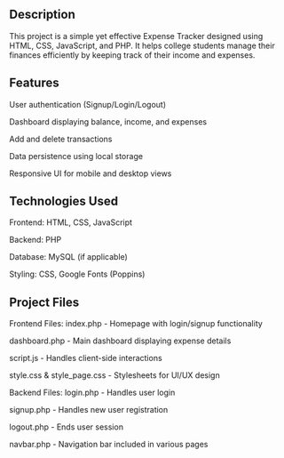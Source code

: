 ## Description
This project is a simple yet effective Expense Tracker designed using HTML, CSS, JavaScript, and PHP.
It helps college students manage their finances efficiently by keeping track of their income and expenses.

## Features
User authentication (Signup/Login/Logout)

Dashboard displaying balance, income, and expenses

Add and delete transactions

Data persistence using local storage

Responsive UI for mobile and desktop views

## Technologies Used
Frontend: HTML, CSS, JavaScript

Backend: PHP

Database: MySQL (if applicable)

Styling: CSS, Google Fonts (Poppins)

## Project Files
Frontend Files:
index.php - Homepage with login/signup functionality

dashboard.php - Main dashboard displaying expense details

script.js - Handles client-side interactions

style.css & style_page.css - Stylesheets for UI/UX design

Backend Files:
login.php - Handles user login

signup.php - Handles new user registration

logout.php - Ends user session

navbar.php - Navigation bar included in various pages

